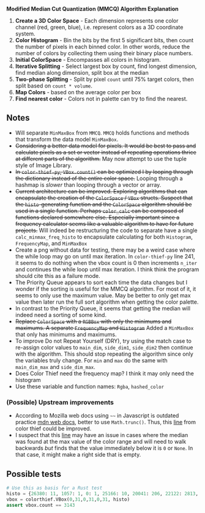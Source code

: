 
**Modified Median Cut Quantization (MMCQ) Algorithm Explanation**

1. **Create a 3D Color Space** - Each dimension represents one color channel (red, green, blue), i.e. represent colors as a 3D coordinate system.
2. **Color Histogram** - Bin the bits by the first 5 significant bits, then count the number of pixels in each binned color. In other words, reduce the number of colors by collecting them using their binary place numbers.
3. **Initial ColorSpace** - Encompasses all colors in histogram.
4. **Iterative Splitting** - Select largest box by count, find longest dimension, find median along dimension, split box at the median
5. **Two-phase Splitting** - Split by pixel `count` until 75% target colors, then split based on `count * volume`.
6. **Map Colors** - based on the average color per box
7. **Find nearest color** - Colors not in palette can try to find the nearest.

## Notes

- Will separate `MinMaxBox` from `MMCQ`. `MMCQ` holds functions and methods that transform the data model `MinMaxBox`.
- ~~Considering a better data model for pixels. It would be best to pass and calculate pixels as a set or vector instead of repeating operations thrice at different parts of the algorithm.~~ May now attempt to use the tuple style of Image Library.
- ~~In `color-thief-py`, `VBox.count()` can be optimized I by looping through the dictionary instead of the entire color space.~~ Looping through a hashmap is *slower* than looping through a vector or array.
- ~~Current architecture can be improved. Exploring algorithms that can encapsulate the creation of the `ColorSpace` / `VBox` structs. Suspect that the `histo`-generating function and the `ColorSpace` algorithm should be used in a single function. Perhaps `color_calc` can be composed of functions declared somewhere else. Especially important since a frequency calculator seems like a valuable algorithm to have for future projects.~~ Will indeed be restructuring the code to separate have a single `calc_minmax_freq_histo` to encapsulate calculating for both `Histogram`, `FrequencyMap`, and `MinMaxBox`
- Create a png without data for testing, there may be a weird case where the while loop may go on until max iteration. In `color-thief-py` line 241, it seems to do nothing when the vbox count is 0 then increments `n_iter` and continues the while loop until max iteration. I think think the program should cite this as a failure mode.
- The Priority Queue appears to sort each time the data changes but I wonder if the sorting is useful for the MMCQ algorithm. For most of it, it seems to only use the maximum value. May be better to only get max value then later run the full sort algorithm when getting the color palette.
- In contrast to the Priority Queue, it seems that getting the median will indeed need a sorting of some kind.
- ~~Replace `ColorSpace` with a `RGBBox` with only the minimums and maximums. A separate `FrequencyMap`  and `Histogram`~~ Added a `MinMaxBox` that only has minimums and maximums.
- To improve Do not Repeat Yourself (DRY), try using the match case to re-assign color values to `main_dim`, `side_dim1`, `side_dim2` then continue with the algorithm. This should stop repeating the algorithm since only the variables truly change. For `min` and `max` do the same with `main_dim_max` and `side_dim_max`.
- Does Color Thief need the frequency map? I think it may only need the histogram
- Use these variable and function names: `Rgba`, `hashed_color`


### (Possible) Upstream improvements
- According to Mozilla web docs using `~~` in Javascript is outdated practice [mdn web docs](https://developer.mozilla.org/en-US/docs/Web/JavaScript/Reference/Operators/Bitwise_NOT), better to use `Math.trunc()`. Thus, this [line](https://github.com/lokesh/quantize/blob/master/src/quantize.js#L488) from color thief could be improved.
- I suspect that this [line](https://github.com/fengsp/color-thief-py/blob/master/colorthief.py#L199) may have an issue in cases where the median was found at the max value of the color range and will need to walk backwards *but* finds that the value immediately below it is `0` or `None`. In that case, it might make a right side that is empty.

## Possible tests

```py
# Use this as basis for a Rust test
histo = {26380: 11, 1057: 1, 0: 1, 25166: 10, 20041: 206, 22122: 2813, 21958: 28, 10530: 48, 14693: 24, 32767:1}
vbox = colorthief.VBox(0,31,0,31,0,31, histo)
assert vbox.count == 3143
```
